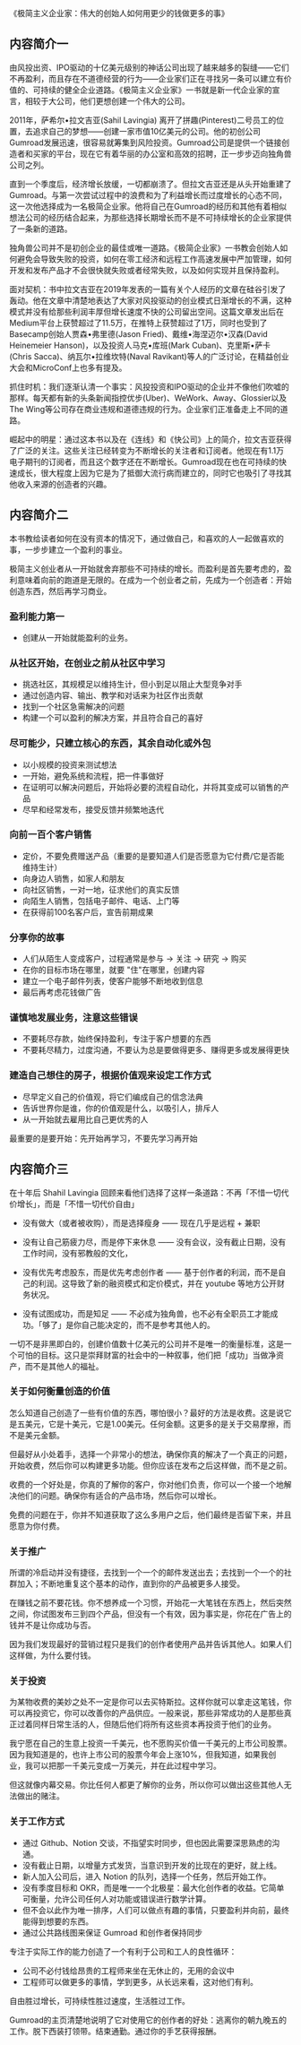 《极简主义企业家：伟大的创始人如何用更少的钱做更多的事》

## 内容简介一

由风投出资、IPO驱动的十亿美元级别的神话公司出现了越来越多的裂缝——它们不再盈利，而且存在不道德经营的行为——企业家们正在寻找另一条可以建立有价值的、可持续的健全企业道路。《极简主义企业家》一书就是新一代企业家的宣言，相较于大公司，他们更想创建一个伟大的公司。

2011年，萨希尔•拉文吉亚(Sahil Lavingia) 离开了拼趣(Pinterest)二号员工的位置，去追求自己的梦想——创建一家市值10亿美元的公司。他的初创公司Gumroad发展迅速，很容易就筹集到风险投资。Gumroad公司是提供一个链接创造者和买家的平台，现在它有着华丽的办公室和高效的招聘，正一步步迈向独角兽公司之列。

直到一个季度后，经济增长放缓，一切都崩溃了。但拉文吉亚还是从头开始重建了Gumroad。与第一次尝试过程中的浪费和为了利益增长而过度增长的心态不同，这一次他选择成为一名极简企业家。他将自己在Gumroad的经历和其他有着相似想法公司的经历结合起来，为那些选择长期增长而不是不可持续增长的企业家提供了一条新的道路。

独角兽公司并不是初创企业的最佳或唯一道路。《极简企业家》一书教会创始人如何避免会导致失败的投资，如何在零工经济和远程工作高速发展中严加管理，如何开发和发布产品才不会很快就失败或者经常失败，以及如何实现并且保持盈利。

面对契机：书中拉文吉亚在2019年发表的一篇有关个人经历的文章在硅谷引发了轰动。他在文章中清楚地表达了大家对风投驱动的创业模式日渐增长的不满，这种模式并没有给那些利润丰厚但增长速度不快的公司留出空间。这篇文章发出后在Medium平台上获赞超过了11.5万，在推特上获赞超过了1万，同时也受到了Basecamp创始人贾森•弗里德(Jason Fried)、戴维•海涅迈尔•汉森(David Heinemeier Hanson)，以及投资人马克•库班(Mark Cuban)、克里斯•萨卡(Chris Sacca)、纳瓦尔•拉维坎特(Naval Ravikant)等人的广泛讨论，在精益创业大会和MicroConf上也多有提及。

抓住时机：我们逐渐认清一个事实：风投投资和IPO驱动的企业并不像他们吹嘘的那样。每天都有新的头条新闻指控优步(Uber)、WeWork、Away、Glossier以及The Wing等公司存在商业违规和道德违规的行为。企业家们正准备走上不同的道路。

崛起中的明星：通过这本书以及在《连线》和《快公司》上的简介，拉文吉亚获得了广泛的关注。这些关注已经转变为不断增长的关注者和订阅者。他现在有1.1万电子期刊的订阅者，而且这个数字还在不断增长。Gumroad现在也在可持续的快速成长，很大程度上因为它是为了抵御大流行病而建立的，同时它也吸引了寻找其他收入来源的创造者的兴趣。


## 内容简介二

本书教给读者如何在没有资本的情况下，通过做自己，和喜欢的人一起做喜欢的事，一步步建立一个盈利的事业。

极简主义创业者从一开始就舍弃那些不可持续的增长。而盈利是首先要考虑的，盈利意味着向前的跑道是无限的。在成为一个创业者之前，先成为一个创造者：开始创造东西，然后再学习商业。

### 盈利能力第一

- 创建从一开始就能盈利的业务。

### 从社区开始，在创业之前从社区中学习

- 挑选社区，其规模足以维持生计，但小到足以阻止大型竞争对手
- 通过创造内容、输出、教学和对话来为社区作出贡献
- 找到一个社区急需解决的问题
- 构建一个可以盈利的解决方案，并且符合自己的喜好

### 尽可能少，只建立核心的东西，其余自动化或外包

- 以小规模的投资来测试想法
- 一开始，避免系统和流程，把一件事做好
- 在证明可以解决问题后，开始将必要的流程自动化，并将其变成可以销售的产品
- 尽早和经常发布，接受反馈并频繁地迭代

### 向前一百个客户销售

- 定价，不要免费赠送产品（重要的是要知道人们是否愿意为它付费/它是否能维持生计）
- 向身边人销售，如家人和朋友
- 向社区销售，一对一地，征求他们的真实反馈
- 向陌生人销售，包括电子邮件、电话、上门等
- 在获得前100名客户后，宣告前期成果

### 分享你的故事

- 人们从陌生人变成客户，过程通常是参与 -> 关注 -> 研究 -> 购买
- 在你的目标市场在哪里，就要 "住"在哪里，创建内容
- 建立一个电子邮件列表，使客户能够不断地收到信息
- 最后再考虑花钱做广告

### 谨慎地发展业务，注意这些错误

- 不要耗尽存款，始终保持盈利，专注于客户想要的东西
- 不要耗尽精力，过度沟通，不要认为总是要做得更多、赚得更多或发展得更快

### 建造自己想住的房子，根据价值观来设定工作方式

- 尽早定义自己的价值观，将它们编成自己的信念法典
- 告诉世界你是谁，你的价值观是什么，以吸引人，排斥人
- 从一开始就去雇用比自己更优秀的人

最重要的是要开始：先开始再学习，不要先学习再开始


## 内容简介三

在十年后 Shahil Lavingia 回顾来看他们选择了这样一条道路：不再「不惜一切代价增长」，而是「不惜一切代价自由」

- 没有做大（或者被收购），而是选择瘦身 —— 现在几乎是远程 + 兼职

- 没有让自己筋疲力尽，而是停下来休息 —— 没有会议，没有截止日期，没有工作时间，没有邪教般的文化，

- 没有优先考虑股东，而是优先考虑创作者 —— 基于创作者的利润，而不是自己的利润。这导致了新的融资模式和定价模式，并在 youtube 等地方公开财务状况。

- 没有试图成功，而是知足 —— 不必成为独角兽，也不必有全职员工才能成功。「够了」是你自己能决定的，而不是参考其他人的。

一切不是非黑即白的，创建价值数十亿美元的公司并不是唯一的衡量标准，这是一个可怕的目标。这只是崇拜财富的社会中的一种叙事，他们把「成功」当做净资产，而不是其他人的福祉。

### 关于如何衡量创造的价值

怎么知道自己创造了一些有价值的东西，哪怕很小？最好的方法是收费。这是说它是五美元，它是十美元，它是1.00美元。任何金额。这更多的是关于交易摩擦，而不是美元金额。

但最好从小处着手，选择一个非常小的想法，确保你真的解决了一个真正的问题，开始收费，然后你可以构建更多功能。但你应该在发布之后这样做，而不是之前。

收费的一个好处是，你真的了解你的客户，你对他们负责，你可以一个接一个地解决他们的问题。确保你有适合的产品市场，然后你可以增长。

免费的问题在于，你并不知道获取了这么多用户之后，他们最终是否留下来，并且愿意为你付费。

### 关于推广

所谓的冷启动并没有捷径，去找到一个一个的邮件发送出去；去找到一个一个的社群加入；不断地重复这个基本的动作，直到你的产品被更多人接受。

在赚钱之前不要花钱。你不想养成一个习惯，开始花一大笔钱在东西上，然后突然之间，你试图发布三到四个产品，但没有一个有效，因为事实是，你花在广告上的钱并不是让你成功与否。

因为我们发现最好的营销过程只是我们的创作者使用产品并告诉其他人。如果人们这样做，为什么要付钱。

### 关于投资

为某物收费的美妙之处不一定是你可以去买特斯拉。这样你就可以拿走这笔钱，你可以再投资它，你可以改善你的产品供应。一般来说，那些非常成功的人是那些真正过着同样日常生活的人，但随后他们将所有这些资本再投资于他们的业务。

我宁愿在自己的生意上投资一千美元，也不愿购买价值一千美元的上市公司股票。因为我知道是的，也许上市公司的股票今年会上涨10%，但我知道，如果我创业，我可以把那一千美元变成一万美元，并在此过程中学习。

但这就像内幕交易。你比任何人都更了解你的业务，所以你可以做出这些其他人无法做出的赌注。


### 关于工作方式

- 通过 Github、Notion 交谈，不指望实时同步，但也因此需要深思熟虑的沟通。
- 没有截止日期，以增量方式发货，当意识到开发的比现在的更好，就上线。
- 新人加入公司后，进入 Notion 的队列，选择一个任务，然后开始工作。
- 没有季度目标和 OKR，而是唯一一个北极星：最大化创作者的收益。它简单可衡量，允许公司任何人对功能或错误进行数学计算。
- 但不会以此作为唯一排序，人们可以做点有趣的事情，只要盈利并向前，最终能得到想要的东西。
- 通过公共路线图来保证 Gumroad 和创作者保持同步

专注于实际工作的能力创造了一个有利于公司和工人的良性循环：

- 公司不必付钱给昂贵的工程师来坐在无休止的，无用的会议中
- 工程师可以做更多的事情，学到更多，从长远来看，这对他们有利。

自由胜过增长，可持续性胜过速度，生活胜过工作。


Gumroad的主页清楚地说明了它对使用它的创作者的好处：逃离你的朝九晚五的工作。脱下西装打领带。结束通勤。通过你的手艺获得报酬。


